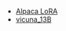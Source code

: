 - [Alpaca LoRA](https://github.com/tloen/alpaca-lora#training-finetunepy)
- [vicuna_13B](https://github.com/lm-sys/FastChat/blob/main/scripts/train_vicuna_13b.sh)
